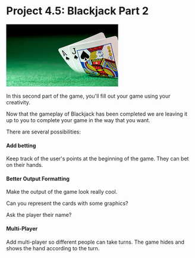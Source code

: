 # Project 4.5: Blackjack Part 2

![](../.gitbook/assets/images-bj.jpeg)

In this second part of the game, you'll fill out your game using your creativity.

Now that the gameplay of Blackjack has been completed we are leaving it up to you to complete your game in the way that you want.

There are several possibilities:

#### Add betting

Keep track of the user's points at the beginning of the game. They can bet on their hands.

#### Better Output Formatting

Make the output of the game look really cool.

Can you represent the cards with some graphics?

Ask the player their name?

#### Multi-Player

Add multi-player so different people can take turns. The game hides and shows the hand according to the turn. 




